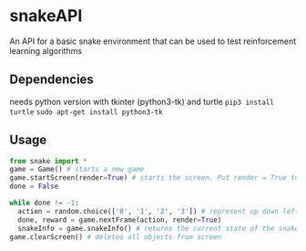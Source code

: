 # snakeAPI
An API for a basic snake environment that can be used to test reinforcement learning algorithms

## Dependencies
needs python version with tkinter (python3-tk) and turtle
``` pip3 install turtle ```
``` sudo apt-get install python3-tk ```

## Usage
```python 
from snake import *
game = Game() # starts a new game
game.startScreen(render=True) # starts the screen. Put render = True to see the output. False for speedy computations
done = False

while done != -1:
  action = random.choice(['0', '1', '2', '3']) # represent up down left right respectively
  done, reward = game.nextFrame(action, render=True)
  snakeInfo = game.snakeInfo() # returns the current state of the snake as a [headX, headY, foodX, foodY, [position_of_all_tail_elements]]
game.clearScreen() # deletes all objects from screen
